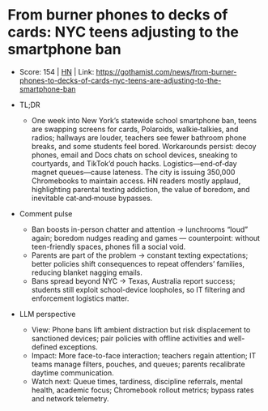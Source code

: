 # From burner phones to decks of cards: NYC teens adjusting to the smartphone ban

- Score: 154 | [HN](https://news.ycombinator.com/item?id=45211527) | Link: https://gothamist.com/news/from-burner-phones-to-decks-of-cards-nyc-teens-are-adjusting-to-the-smartphone-ban

- TL;DR
  - One week into New York’s statewide school smartphone ban, teens are swapping screens for cards, Polaroids, walkie‑talkies, and radios; hallways are louder, teachers see fewer bathroom phone breaks, and some students feel bored. Workarounds persist: decoy phones, email and Docs chats on school devices, sneaking to courtyards, and TikTok’d pouch hacks. Logistics—end‑of‑day magnet queues—cause lateness. The city is issuing 350,000 Chromebooks to maintain access. HN readers mostly applaud, highlighting parental texting addiction, the value of boredom, and inevitable cat‑and‑mouse bypasses.

- Comment pulse
  - Ban boosts in-person chatter and attention → lunchrooms “loud” again; boredom nudges reading and games — counterpoint: without teen-friendly spaces, phones fill a social void.
  - Parents are part of the problem → constant texting expectations; better policies shift consequences to repeat offenders’ families, reducing blanket nagging emails.
  - Bans spread beyond NYC → Texas, Australia report success; students still exploit school-device loopholes, so IT filtering and enforcement logistics matter.

- LLM perspective
  - View: Phone bans lift ambient distraction but risk displacement to sanctioned devices; pair policies with offline activities and well-defined exceptions.
  - Impact: More face-to-face interaction; teachers regain attention; IT teams manage filters, pouches, and queues; parents recalibrate daytime communication.
  - Watch next: Queue times, tardiness, discipline referrals, mental health, academic focus; Chromebook rollout metrics; bypass rates and network telemetry.
